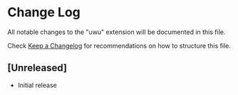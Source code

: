 # Change Log

All notable changes to the "uwu" extension will be documented in this file.

Check [Keep a Changelog](http://keepachangelog.com/) for recommendations on how to structure this file.

## [Unreleased]

- Initial release